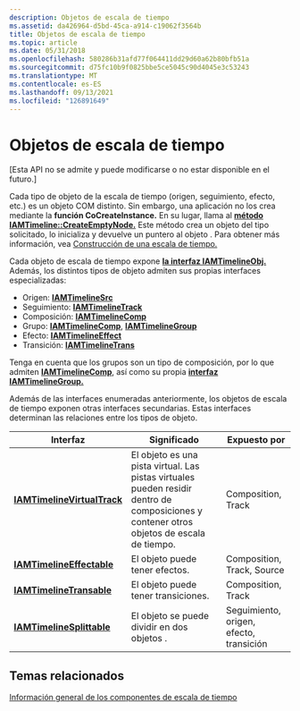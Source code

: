 ```yaml
---
description: Objetos de escala de tiempo
ms.assetid: da426964-d5bd-45ca-a914-c19062f3564b
title: Objetos de escala de tiempo
ms.topic: article
ms.date: 05/31/2018
ms.openlocfilehash: 580286b31afd77f064411dd29d60a62b80bfb51a
ms.sourcegitcommit: d75fc10b9f0825bbe5ce5045c90d4045e3c53243
ms.translationtype: MT
ms.contentlocale: es-ES
ms.lasthandoff: 09/13/2021
ms.locfileid: "126891649"
---
```

# <a name="timeline-objects"></a>Objetos de escala de tiempo

\[Esta API no se admite y puede modificarse o no estar disponible en el futuro.\]

Cada tipo de objeto de la escala de tiempo (origen, seguimiento, efecto, etc.) es un objeto COM distinto. Sin embargo, una aplicación no los crea mediante la **función CoCreateInstance.** En su lugar, llama al [**método IAMTimeline::CreateEmptyNode.**](iamtimeline-createemptynode.md) Este método crea un objeto del tipo solicitado, lo inicializa y devuelve un puntero al objeto . Para obtener más información, vea [Construcción de una escala de tiempo.](constructing-a-timeline.md)

Cada objeto de escala de tiempo expone [**la interfaz IAMTimelineObj.**](iamtimelineobj.md) Además, los distintos tipos de objeto admiten sus propias interfaces especializadas:

-   Origen: [ **IAMTimelineSrc**](iamtimelinesrc.md)
-   Seguimiento: [ **IAMTimelineTrack**](iamtimelinetrack.md)
-   Composición: [ **IAMTimelineComp**](iamtimelinecomp.md)
-   Grupo: [**IAMTimelineComp**](iamtimelinecomp.md), [**IAMTimelineGroup**](iamtimelinegroup.md)
-   Efecto: [ **IAMTimelineEffect**](iamtimelineeffect.md)
-   Transición: [ **IAMTimelineTrans**](iamtimelinetrans.md)

Tenga en cuenta que los grupos son un tipo de composición, por lo que admiten [**IAMTimelineComp**](iamtimelinecomp.md), así como su propia [**interfaz IAMTimelineGroup.**](iamtimelinegroup.md)

Además de las interfaces enumeradas anteriormente, los objetos de escala de tiempo exponen otras interfaces secundarias. Estas interfaces determinan las relaciones entre los tipos de objeto.



| Interfaz                                                  | Significado                                                                                                       | Expuesto por                        |
|------------------------------------------------------------|---------------------------------------------------------------------------------------------------------------|-----------------------------------|
| [**IAMTimelineVirtualTrack**](iamtimelinevirtualtrack.md) | El objeto es una pista virtual. Las pistas virtuales pueden residir dentro de composiciones y contener otros objetos de escala de tiempo. | Composition, Track                |
| [**IAMTimelineEffectable**](iamtimelineeffectable.md)     | El objeto puede tener efectos.                                                                                  | Composition, Track, Source        |
| [**IAMTimelineTransable**](iamtimelinetransable.md)       | El objeto puede tener transiciones.                                                                              | Composition, Track                |
| [**IAMTimelineSplittable**](iamtimelinesplittable.md)     | El objeto se puede dividir en dos objetos .                                                                     | Seguimiento, origen, efecto, transición |



 

## <a name="related-topics"></a>Temas relacionados

<dl> <dt>

[Información general de los componentes de escala de tiempo](overview-of-the-timeline-components.md)
</dt> </dl>

 

 



